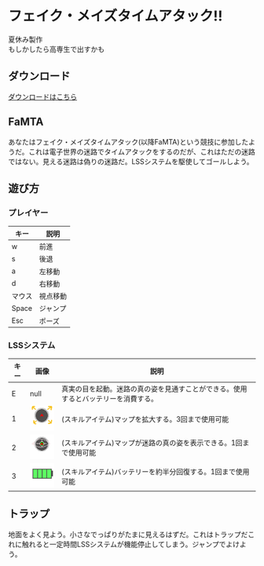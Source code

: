 # フェイク・メイズタイムアタック!!
夏休み製作  
もしかしたら高専生で出すかも　　
## ダウンロード
[ダウンロードはこちら](https://github.com/rangea100/3Dlabyrinse-by-Godot/releases/latest)
## FaMTA
あなたはフェイク・メイズタイムアタック(以降FaMTA)という競技に参加したようだ。これは電子世界の迷路でタイムアタックをするのだが、これはただの迷路ではない。見える迷路は偽りの迷路だ。LSSシステムを駆使してゴールしよう。
## 遊び方
### プレイヤー
|キー|説明|
|--|--|
|w|前進|
|s|後退|
|a|左移動|
|d|右移動|
|マウス|視点移動|
|Space|ジャンプ|
|Esc|ポーズ|
### LSSシステム
|キー|画像|説明|
|--|--|--|
|E|null|真実の目を起動。迷路の真の姿を見通すことができる。使用するとバッテリーを消費する。|
|1|![alt text](assets/item_mapex.png) |(スキルアイテム)マップを拡大する。3回まで使用可能|
|2|![alt text](assets/item_truemap.png)|(スキルアイテム)マップが迷路の真の姿を表示できる。1回まで使用可能|
|3|![alt text](assets/item_buttery.png)|(スキルアイテム)バッテリーを約半分回復する。1回まで使用可能|
## トラップ
地面をよく見よう。小さなでっぱりがたまに見えるはずだ。これはトラップだこれに触れると一定時間LSSシステムが機能停止してしまう。ジャンプでよけよう。
